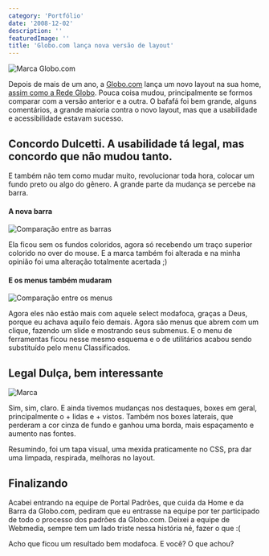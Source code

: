 ```yaml
---
category: 'Portfólio'
date: '2008-12-02'
description: ''
featuredImage: ''
title: 'Globo.com lança nova versão de layout'
---
```


![Marca Globo.com](/assets/images/posts/marca-globo.gif)

Depois de mais de um ano, a [Globo.com](http://www.globo.com) lança um novo layout na sua home, [assim como a Rede Globo](/rede-globo-lanca-layout-dentro-dos-padroes.html). Pouca coisa mudou, principalmente se formos comparar com a versão anterior e a outra. O bafafá foi bem grande, alguns comentários, a grande maioria contra o novo layout, mas que a usabilidade e acessibilidade estavam sucesso.

## Concordo Dulcetti. A usabilidade tá legal, mas concordo que não mudou tanto.

E também não tem como mudar muito, revolucionar toda hora, colocar um fundo preto ou algo do gênero. A grande parte da mudança se percebe na barra.

#### A nova barra

![Comparação entre as barras](/assets/images/posts/barra-comparacao-300x53.jpg)

Ela ficou sem os fundos coloridos, agora só recebendo um traço superior colorido no over do mouse. E a marca também foi alterada e na minha opinião foi uma alteração totalmente acertada ;)

#### E os menus também mudaram

![Comparação entre os menus](/assets/images/posts/menu-comparacao.jpg)

Agora eles não estão mais com aquele select modafoca, graças a Deus, porque eu achava aquilo feio demais. Agora são menus que abrem com um clique, fazendo um slide e mostrando seus submenus. E o menu de ferramentas ficou nesse mesmo esquema e o de utilitários acabou sendo substituído pelo menu Classificados.

## Legal Dulça, bem interessante

![Marca](/assets/images/posts/boxes-laterais-comparacao.jpg)

Sim, sim, claro. E ainda tivemos mudanças nos destaques, boxes em geral, principalmente o + lidas e + vistos. Também nos boxes laterais, que perderam a cor cinza de fundo e ganhou uma borda, mais espaçamento e aumento nas fontes.

Resumindo, foi um tapa visual, uma mexida praticamente no CSS, pra dar uma limpada, respirada, melhoras no layout.

## Finalizando

Acabei entrando na equipe de Portal Padrões, que cuida da Home e da Barra da Globo.com, pediram que eu entrasse na equipe por ter participado de todo o processo dos padrões da Globo.com. Deixei a equipe de Webmedia, sempre tem um lado triste nessa história né, fazer o que :(

Acho que ficou um resultado bem modafoca. E você? O que achou?
